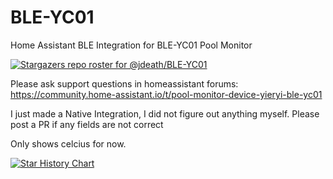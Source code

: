 # BLE-YC01
Home Assistant BLE Integration for BLE-YC01 Pool Monitor

[![Stargazers repo roster for @jdeath/BLE-YC01](https://git-lister.onrender.com/api/stars/jdeath/BLE-YC01?limit=30)](https://github.com/jdeath/BLE-YC01/stargazers)

Please ask support questions in homeassistant forums: https://community.home-assistant.io/t/pool-monitor-device-yieryi-ble-yc01

I just made a Native Integration, I did not figure out anything myself. Please post a PR if any fields are not correct

Only shows celcius for now.

[![Star History Chart](https://api.star-history.com/svg?repos=jdeath/BLE-YC01&type=Date)](https://star-history.com/#jdeath/BLE-YC01&Date)
